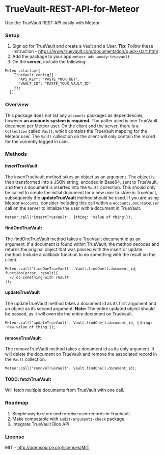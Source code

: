 TrueVault-REST-API-for-Meteor
=============================

Use the TrueVault REST API easily with Meteor.

### Setup
1. Sign up for TrueVault and create a Vault and a User. **Tip:** Follow these instruction - https://www.truevault.com/documentation/quick-start.html
2. Add the package to your app `meteor add woody:truevault`
3. On the **server**, include the following: 
```
Meteor.startup({
    TrueVault.config({
      "API_KEY": "PASTE_YOUR_KEY",
      "VAULT_ID": "PASTE_YOUR_VAULT_ID"
    });
  });
```

### Overview

This package does not list any `accounts` packages as dependencies, however **an accounts system is required**. The patter used is one TrueVault document per Meteor user. On the client and the server, there is a `Collection` called `Vault`, which contains the TrueVault mapping for the Meteor user. The `Vault` collection on the client will only contain the record for the currently logged in user. 

### Methods

#### insertTrueVault

The insertTrueVault method takes an object as an argument. The object is then transformed into a JSON string, encoded in Base64, sent to TrueVault, and then a document is inserted into the `Vault` collection. This should only be called to create the initial document for a new user to store in TrueVault, subsequently the **updateTrueVault** method should be used. If you are using Meteor `Accounts`, consider including this call within a `Accounts.onCreateUser` call on the server to intialize the user with a document in TrueVault.
```
Meteor.call('insertTrueVault', {thing: 'value of thing'});
```
#### findOneTrueVault

The findOneTrueVault method takes a TrueVault document id as an argument. If a document is found within TrueVault, the method decodes and returns the original object that was passed with the insert or update method. Include a callback function to do something with the result on the client. 
```
Meteor.call('findOneTrueVault', Vault.findOne().document_id, function(error, result){
  // do something with result
});
```
#### updateTrueVault

The updateTrueVault method takes a document id as its first argument and an object as its second argument. **Note:** The entire updated object should be passed, as it will override the entire document on TrueVault. 
```
Meteor.call('updateTrueVault', Vault.findOne().document_id, {thing: 'new value of thing'});
```

#### removeTrueVault

The removeTrueVault method takes a document id as its only argument. It will delete the document on TrueVault and remove the associated record in the `Vault` collection. 
```
Meteor.call('removeTrueVault', Vault.findOne().document_id);
```
#### TODO: fetchTrueVault

Will fetch multiple documents from TrueVault with one call.

### Roadmap

1. ~~Simple way to store and retreive user records in TrueVault.~~
2. Make compatable with `audit-arguments-check` package.
3. Integrate TrueVault Blob API.

### License

MIT - http://opensource.org/licenses/MIT

